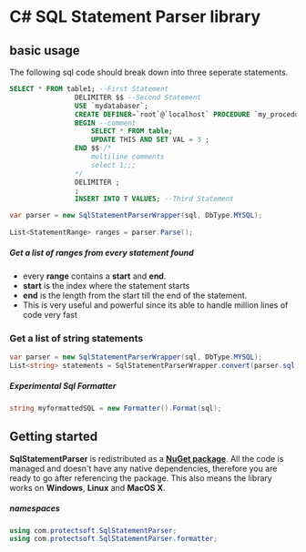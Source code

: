 # C# SQL Statement Parser library
## basic usage <br>
The following sql code should break down into three seperate statements.<br>
```sql
SELECT * FROM table1; --First Statement
                DELIMITER $$ --Second Statement
                USE `mydatabaser`;
                CREATE DEFINER=`root`@`localhost` PROCEDURE `my_procedure`()
                BEGIN --comment
	                SELECT * FROM table;
                    UPDATE THIS AND SET VAL = 3 ;
                END $$ /*
                    multiline comments
                    select 1;;;
                */
                DELIMITER ;  
                ;
                INSERT INTO T VALUES; --Third Statement
```

```csharp
var parser = new SqlStatementParserWrapper(sql, DbType.MYSQL);
 
List<StatementRange> ranges = parser.Parse();
```
##### Get a list of ranges from every statement found
- every <b>range</b> contains a <b>start</b> and <b>end</b>.
- <b>start</b> is the index where the statement starts
- <b>end</b> is the length from the start till the end of the statement.
- This is very useful and powerful since its able to handle million lines of code very fast <br>

### Get a list of string statements
```csharp
var parser = new SqlStatementParserWrapper(sql, DbType.MYSQL);
List<string> statements = SqlStatementParserWrapper.convert(parser.sql,parser.Parse());
```

##### Experimental Sql Formatter
```csharp
string myformattedSQL = new Formatter().Format(sql);
```
## Getting started

**SqlStatementParser** is redistributed as a <b> [NuGet package](https://www.nuget.org/packages/protectsoft.SqlStatementParser)</b>. All the code is managed and doesn't have any native dependencies, therefore you are ready to go after referencing the package. This also means the library works on **Windows**, **Linux** and **MacOS X**.

##### namespaces
```csharp
using com.protectsoft.SqlStatementParser;
using com.protectsoft.SqlStatementParser.formatter;
```
